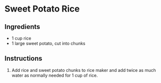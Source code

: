 # Sweet Potato Rice

## Ingredients

- 1 cup rice
- 1 large sweet potato, cut into chunks

## Instructions

1. Add rice and sweet potato chunks to rice maker and add twice as much water as normally needed for 1 cup of rice.
